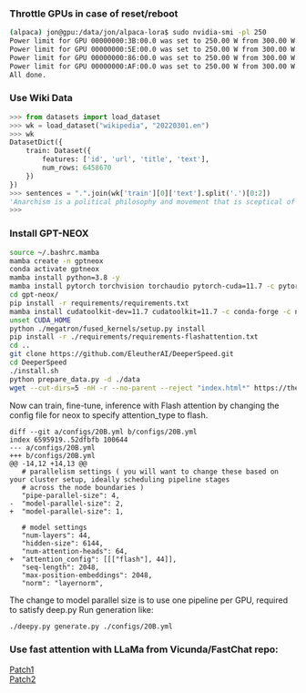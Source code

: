 ### Throttle GPUs in case of reset/reboot

```bash
(alpaca) jon@gpu:/data/jon/alpaca-lora$ sudo nvidia-smi -pl 250
Power limit for GPU 00000000:3B:00.0 was set to 250.00 W from 300.00 W.
Power limit for GPU 00000000:5E:00.0 was set to 250.00 W from 300.00 W.
Power limit for GPU 00000000:86:00.0 was set to 250.00 W from 300.00 W.
Power limit for GPU 00000000:AF:00.0 was set to 250.00 W from 300.00 W.
All done.
```


### Use Wiki Data

```python
>>> from datasets import load_dataset
>>> wk = load_dataset("wikipedia", "20220301.en")
>>> wk
DatasetDict({
    train: Dataset({
        features: ['id', 'url', 'title', 'text'],
        num_rows: 6458670
    })
})
>>> sentences = ".".join(wk['train'][0]['text'].split('.')[0:2])
'Anarchism is a political philosophy and movement that is sceptical of authority and rejects all involuntary, coercive forms of hierarchy. Anarchism calls for the abolition of the state, which it holds to be unnecessary, undesirable, and harmful'
>>> 
```

### Install GPT-NEOX
```bash
source ~/.bashrc.mamba
mamba create -n gptneox
conda activate gptneox
mamba install python=3.8 -y
mamba install pytorch torchvision torchaudio pytorch-cuda=11.7 -c pytorch -c nvidia -y
cd gpt-neox/
pip install -r requirements/requirements.txt
mamba install cudatoolkit-dev=11.7 cudatoolkit=11.7 -c conda-forge -c nvidia -y
unset CUDA_HOME
python ./megatron/fused_kernels/setup.py install
pip install -r ./requirements/requirements-flashattention.txt
cd ..
git clone https://github.com/EleutherAI/DeeperSpeed.git
cd DeeperSpeed
./install.sh
python prepare_data.py -d ./data
wget --cut-dirs=5 -nH -r --no-parent --reject "index.html*" https://the-eye.eu/public/AI/models/GPT-NeoX-20B/slim_weights/ -P 20B_checkpoints
```
Now can train, fine-tune, inference with Flash attention by changing the config file for neox to specify attention_type to flash.
```git
diff --git a/configs/20B.yml b/configs/20B.yml
index 6595919..52dfbfb 100644
--- a/configs/20B.yml
+++ b/configs/20B.yml
@@ -14,12 +14,13 @@
   # parallelism settings ( you will want to change these based on your cluster setup, ideally scheduling pipeline stages
   # across the node boundaries )
   "pipe-parallel-size": 4,
-  "model-parallel-size": 2,
+  "model-parallel-size": 1,
 
   # model settings
   "num-layers": 44,
   "hidden-size": 6144,
   "num-attention-heads": 64,
+  "attention_config": [[["flash"], 44]],
   "seq-length": 2048,
   "max-position-embeddings": 2048,
   "norm": "layernorm",
```
The change to model parallel size is to use one pipeline per GPU, required to satisfy deep.py
Run generation like:
```bash
./deepy.py generate.py ./configs/20B.yml
```

### Use fast attention with LLaMa from Vicunda/FastChat  repo:
[Patch1](https://github.com/lm-sys/FastChat/blob/main/fastchat/train/llama_flash_attn_monkey_patch.py)<br />
[Patch2](https://github.com/lm-sys/FastChat/blob/main/fastchat/train/train_mem.py#L5)<br />